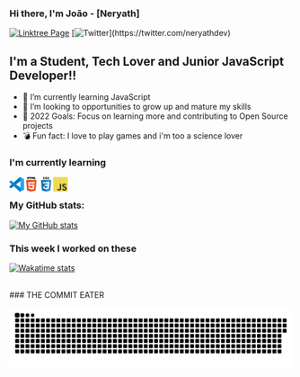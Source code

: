 ### Hi there, I'm João - [Neryath] 

[![Linktree Page](https://img.shields.io/badge/neryath-linktree-brightgreen)](https://linktr.ee/neryathdev)
[![Twitter](https://img.shields.io/twitter/follow/neryathdev?style=social_)](https://twitter.com/neryathdev)

## I'm a Student, Tech Lover and Junior JavaScript Developer!!

- 👾 I’m currently learning JavaScript
- 👻 I’m looking to opportunities to grow up and mature my skills
- 🤖 2022 Goals: Focus on learning more and contributing to Open Source projects
- 💣 Fun fact: I love to play games and i'm too a science lover

### I'm currently learning

<img align="left" alt="Visual Studio Code" width="26px" src="https://raw.githubusercontent.com/github/explore/80688e429a7d4ef2fca1e82350fe8e3517d3494d/topics/visual-studio-code/visual-studio-code.png" />
<img align="left" alt="HTML5" width="26px" src="https://raw.githubusercontent.com/github/explore/80688e429a7d4ef2fca1e82350fe8e3517d3494d/topics/html/html.png" />
<img align="left" alt="CSS3" width="26px" src="https://raw.githubusercontent.com/github/explore/80688e429a7d4ef2fca1e82350fe8e3517d3494d/topics/css/css.png" />
<img align="left" alt="JavaScript" width="26px" src="https://raw.githubusercontent.com/github/explore/80688e429a7d4ef2fca1e82350fe8e3517d3494d/topics/javascript/javascript.png" />

<br>

### My GitHub stats:

[![My GitHub stats](https://github-readme-stats.vercel.app/api?username=neryath&show_icons=true&theme=tokyonight)](https://github.com/anuraghazra/github-readme-stats)

### This week I worked on these
[![Wakatime stats](https://github-readme-stats.vercel.app/api/wakatime?username=neryath&show_icons=true&theme=tokyonight)](https://github.com/anuraghazra/github-readme-stats)

<br />
### THE COMMIT EATER
</details>

![Snake animation](https://github.com/neryath/neryath/blob/output/github-contribution-grid-snake.svg)  
